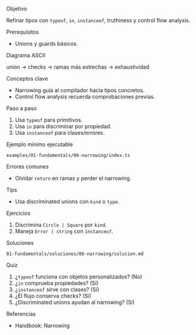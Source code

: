 Objetivo

Refinar tipos con `typeof`, `in`, `instanceof`, truthiness y control flow analysis.

Prerequisitos

- Unions y guards básicos.

Diagrama ASCII

union -> checks -> ramas más estrechas -> exhaustividad

Conceptos clave

- Narrowing guía al compilador hacia tipos concretos.
- Control flow analysis recuerda comprobaciones previas.

Paso a paso

1) Usa `typeof` para primitivos.
2) Usa `in` para discriminar por propiedad.
3) Usa `instanceof` para clases/errores.

Ejemplo mínimo ejecutable

`examples/01-fundamentals/06-narrowing/index.ts`

Errores comunes

- Olvidar `return` en ramas y perder el narrowing.

Tips

- Usa discriminated unions con `kind` o `type`.

Ejercicios

1) Discrimina `Circle | Square` por `kind`.
2) Maneja `Error | string` con `instanceof`.

Soluciones

`01-fundamentals/soluciones/06-narrowing/solucion.md`

Quiz

1) ¿`typeof` funciona con objetos personalizados? (No)
2) ¿`in` comprueba propiedades? (Sí)
3) ¿`instanceof` sirve con clases? (Sí)
4) ¿El flujo conserva checks? (Sí)
5) ¿Discriminated unions ayudan al narrowing? (Sí)

Referencias

- Handbook: Narrowing
